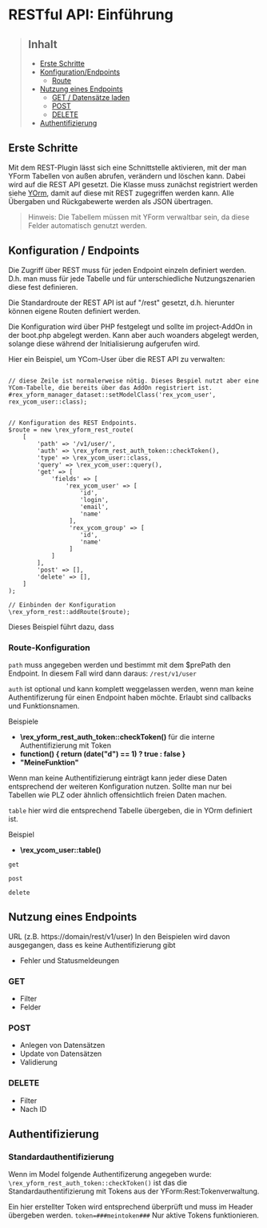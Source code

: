# RESTful API: Einführung

> ## Inhalt
> - [Erste Schritte](#erste-schritte)
> - [Konfiguration/Endpoints](#config)
>   - [Route](#config-route)
> - [Nutzung eines Endpoints](#use)
>   - [GET / Datensätze laden](#use-get)
>   - [POST](#use-post)
>   - [DELETE](#use-delete)
> - [Authentifizierung](#auth)

<a name="erste schritte"></a>
## Erste Schritte

Mit dem REST-Plugin lässt sich eine Schnittstelle aktivieren, mit der man YForm Tabellen von außen abrufen, verändern und löschen kann. Dabei wird auf die REST API gesetzt.
Die Klasse muss zunächst registriert werden siehe [YOrm](yorm.md), damit auf diese mit REST zugegriffen werden kann. Alle Übergaben und Rückgabewerte werden als JSON übertragen.

> Hinweis: Die Tabellem müssen mit YForm verwaltbar sein, da diese Felder automatisch genutzt werden.


<a name="config"></a>
## Konfiguration / Endpoints

Die Zugriff über REST muss für jeden Endpoint einzeln definiert werden. D.h. man muss für jede Tabelle und für unterschiedliche Nutzungszenarien diese fest definieren.

Die Standardroute der REST API ist auf "/rest" gesetzt, d.h. hierunter können eigene Routen definiert werden. 

Die Konfiguration wird über PHP festgelegt und sollte im project-AddOn in der boot.php abgelegt werden. Kann aber auch woanders abgelegt werden, solange diese während der Initialisierung aufgerufen wird.


Hier ein Beispiel, um YCom-User über die REST API zu verwalten:


```

// diese Zeile ist normalerweise nötig. Dieses Bespiel nutzt aber eine YCom-Tabelle, die bereits über das AddOn registriert ist.
#rex_yform_manager_dataset::setModelClass('rex_ycom_user', rex_ycom_user::class);


// Konfiguration des REST Endpoints.
$route = new \rex_yform_rest_route(
    [
        'path' => '/v1/user/',
        'auth' => \rex_yform_rest_auth_token::checkToken(),
        'type' => \rex_ycom_user::class,
        'query' => \rex_ycom_user::query(),
        'get' => [
            'fields' => [
                'rex_ycom_user' => [
                    'id',
                    'login',
                    'email',
                    'name'
                 ],
                 'rex_ycom_group' => [
                    'id',
                    'name'
                 ]
            ]
        ],
        'post' => [],
        'delete' => [],
    ]
);

// Einbinden der Konfiguration
\rex_yform_rest::addRoute($route);
```

Dieses Beispiel führt dazu, dass



<a name="config-route"></a>
### Route-Konfiguration

`path`
muss angegeben werden und bestimmt mit dem $prePath den Endpoint. In diesem Fall wird dann daraus: `/rest/v1/user`

`auth`
ist optional und kann komplett weggelassen werden, wenn man keine Authentifizerung für einen Endpoint haben möchte. Erlaubt sind callbacks und Funktionsnamen.

Beispiele

* **\rex_yform_rest_auth_token::checkToken()** für die interne Authentifizierung mit Token
* **function() { return (date("d") == 1) ? true : false }**
* **"MeineFunktion"**

Wenn man keine Authentifizierung einträgt kann jeder diese Daten entsprechend der weiteren Konfiguration nutzen. Sollte man nur bei Tabellen wie PLZ oder ähnlich offensichtlich freien Daten machen.


`table`
hier wird die entsprechend Tabelle übergeben, die in YOrm definiert ist.

Beispiel

* **\rex_ycom_user::table()**

`get`

`post`

`delete`

<a name="use"></a>
## Nutzung eines Endpoints

URL (z.B. https://domain/rest/v1/user)
In den Beispielen wird davon ausgegangen, dass es keine Authentifizierung gibt

* Fehler und Statusmeldeungen

<a name="use-get"></a>
### GET

* Filter
* Felder

<a name="use-post"></a>
### POST

* Anlegen von Datensätzen
* Update von Datensätzen
* Validierung

<a name="use-delete"></a>
### DELETE

* Filter
* Nach ID

<a name="auth"></a>
## Authentifizierung

### Standardauthentifizierung

Wenn im Model folgende Authentifizerung angegeben wurde: `\rex_yform_rest_auth_token::checkToken()` ist das die Standardauthentifizierung mit Tokens aus der YForm:Rest:Tokenverwaltung.

Ein hier erstellter Token wird entsprechend überprüft und muss im Header übergeben werden. `token=###meintoken###` Nur aktive Tokens funktionieren.

